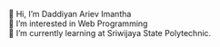 👋 Hi, I’m Daddiyan Ariev Imantha<br>👀 I’m interested in Web Programming<br>🌱 I’m currently learning at Sriwijaya State Polytechnic.
